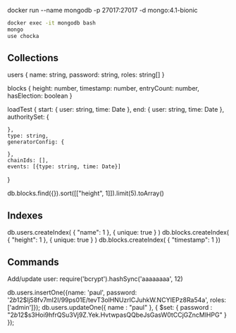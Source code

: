 docker run --name mongodb -p 27017:27017 -d mongo:4.1-bionic

```bash
docker exec -it mongodb bash
mongo
use chocka
```

## Collections

users {
    name: string,
    password: string,
    roles: string[]
}

blocks {
    height: number,
    timestamp: number,
    entryCount: number,
    hasElection: boolean
}

loadTest {
    start: {
        user: string,
        time: Date
    },
    end: {
        user: string,
        time: Date
    },
    authoritySet: {

    },
    type: string,
    generatorConfig: {

    },
    chainIds: [],
    events: [{type: string, time: Date}]
}

db.blocks.find({}).sort([["height", 1]]).limit(5).toArray()

## Indexes

db.users.createIndex( { "name": 1 }, { unique: true } )
db.blocks.createIndex( { "height": 1 }, { unique: true } )
db.blocks.createIndex( { "timestamp": 1 })

## Commands

Add/update user:
require('bcrypt').hashSync('aaaaaaaa', 12)

db.users.insertOne({name: 'paul', password: '$2b$12$lj58fv7mI2I/99ps01E/tevT3olHNUzrlCJuhkW.NCYIEPz8Ra54a', roles: ['admin']});
db.users.updateOne({ name : "paul" }, { $set: { password : "$2b$12$s3Hoi9hfrQSu3Vj9Z.Yek.HvtwpasQQbeJsGasW0tCCjGZncMlHPG" } });

